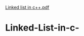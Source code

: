 [Linked list in c++.pdf](https://github.com/ms0208/Linked-List-in-c-/files/10202276/Linked.list.in.c%2B%2B.pdf)
# Linked-List-in-c-
